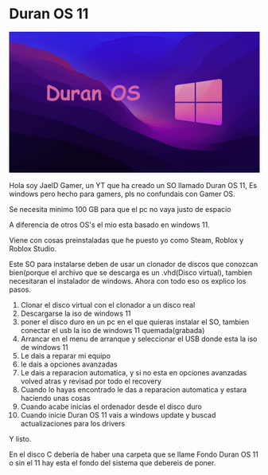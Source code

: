 # Duran OS 11

![](https://github.com/JaelD-OSCreator/DuranOS/blob/main/Fondo-5-en-4K-Windows-11.jpg)


Hola soy JaelD Gamer, un YT que ha creado un SO llamado Duran OS 11,
Es windows pero hecho para gamers, pls no confundais con Gamer OS.

Se necesita minimo 100 GB para que el pc no vaya justo de espacio

A diferencia de otros OS's el mio esta basado en windows 11.

Viene con cosas preinstaladas que he puesto yo como Steam, Roblox y Roblox Studio.

Este SO para instalarse deben de usar un clonador de discos que conozcan bien(porque el archivo que se descarga es un .vhd(Disco virtual), tambien necesitaran el instalador de windows.
Ahora con todo eso os explico los pasos.

1. Clonar el disco virtual con el clonador a un disco real
2. Descargarse la iso de windows 11
3. poner el disco duro en un pc en el que quieras instalar el SO, tambien conectar el usb la iso de windows 11 quemada(grabada)
4. Arrancar en el menu de arranque y seleccionar el USB donde esta la iso de windows 11
5. Le dais a reparar mi equipo
6. le dais a opciones avanzadas
7. Le dais a reparacion automatica, y si no esta en opciones avanzadas volved atras y revisad por todo el recovery
8. Cuando lo hayas encontrado le das a reparacion automatica y estara haciendo unas cosas
9. Cuando acabe inicias el ordenador desde el disco duro
10. Cuando inicie Duran OS 11 vais a windows update y buscad actualizaciones para los drivers


Y listo.

En el disco C deberia de haber una carpeta que se llame Fondo Duran OS 11 o sin el 11 hay esta el fondo del sistema que debereis de poner.

